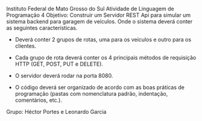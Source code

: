 Instituto Federal de Mato Grosso do Sul
Atividade de Linguagem de Programação 4
Objetivo: Construir um Servidor REST Api para simular um sistema backend para garagem de veículos. Onde o sistema deverá conter as seguintes características.

- Deverá conter 2 grupos de rotas, uma para os veículos e outro para os clientes.

- Cada grupo de rota deverá conter os 4 principais métodos de requisição HTTP (GET, POST, PUT e DELETE).

- O servidor deverá rodar na porta 8080.

- O código deverá ser organizado de acordo com as boas práticas de programação (pastas com nomenclatura padrão, indentação, comentários, etc.).

Grupo: Héctor Portes e Leonardo Garcia